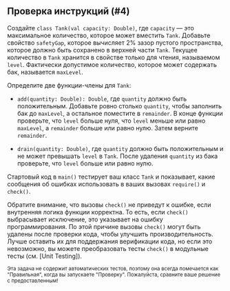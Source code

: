 ## Проверка инструкций (#4)

Создайте `class Tank(val capacity: Double)`, где `capacity` — это максимальное количество, которое может вместить `Tank`. Добавьте свойство `safetyGap`, которое вычисляет 2% зазор пустого пространства, которое должно быть сохранено в верхней части `Tank`. Текущее количество в `Tank` хранится в свойстве только для чтения, называемом `level`. Фактически допустимое количество, которое может содержать бак, называется `maxLevel`.

Определите две функции-члены для `Tank`:

- `add(quantity: Double): Double`, где `quantity` должно быть положительным. Добавьте ровно столько `quantity`, чтобы заполнить бак до `maxLevel`, а остальное поместите в `remainder`. В конце функции проверьте, что `level` больше нуля, что `level` меньше или равно `maxLevel`, а `remainder` больше или равно нулю. Затем верните `remainder`.

- `drain(quantity: Double)`, где `quantity` должно быть положительным и не может превышать `level` в `Tank`. После удаления `quantity` из бака проверьте, что `level` больше или равно нулю.

Стартовый код в `main()` тестирует ваш класс `Tank` и показывает, какие сообщения об ошибках использовать в ваших вызовах `require()` и `check()`.

Обратите внимание, что вызовы `check()` не приведут к ошибке, если внутренняя логика функции корректна. То есть, если `check()` выбрасывает исключение, это указывает на ошибку программирования. По этой причине вызовы `check()` могут быть удалены после проверки кода, чтобы улучшить производительность. Лучше оставить их для поддержания верификации кода, но если это невозможно, вы можете преобразовать тесты `check()` в модульные тесты (см. [Unit Testing]).

<sub> Эта задача не содержит автоматических тестов, поэтому она всегда помечается как "Правильная", когда вы запускаете "Проверку". Пожалуйста, сравните ваше решение с предоставленным! </sub>